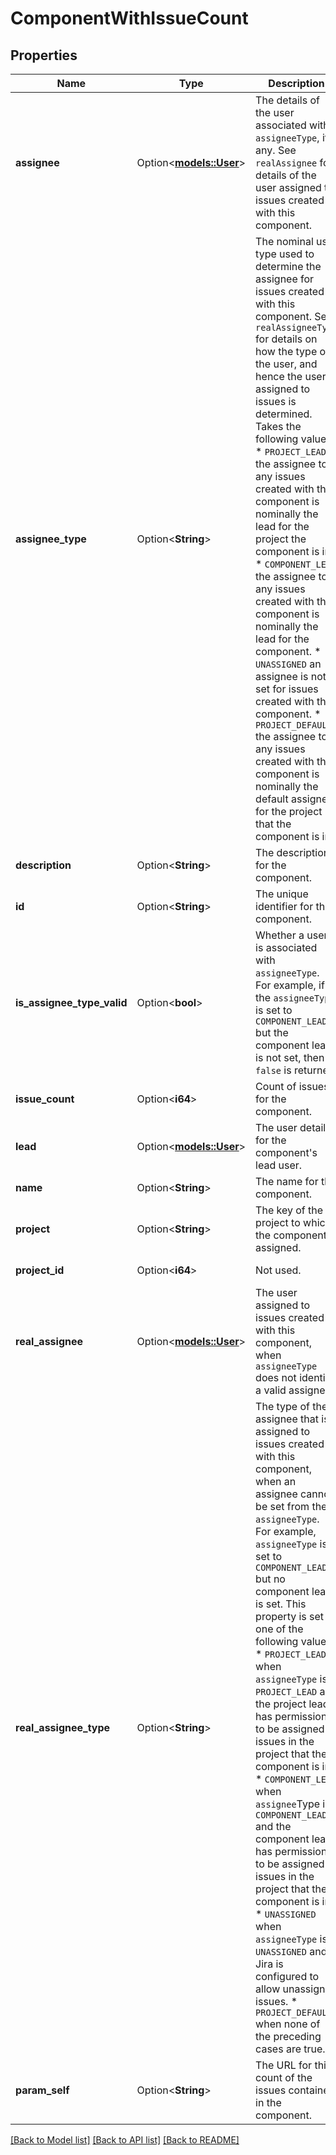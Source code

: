 # ComponentWithIssueCount

## Properties

Name | Type | Description | Notes
------------ | ------------- | ------------- | -------------
**assignee** | Option<[**models::User**](User.md)> | The details of the user associated with `assigneeType`, if any. See `realAssignee` for details of the user assigned to issues created with this component. | [optional]
**assignee_type** | Option<**String**> | The nominal user type used to determine the assignee for issues created with this component. See `realAssigneeType` for details on how the type of the user, and hence the user, assigned to issues is determined. Takes the following values:   *  `PROJECT_LEAD` the assignee to any issues created with this component is nominally the lead for the project the component is in.  *  `COMPONENT_LEAD` the assignee to any issues created with this component is nominally the lead for the component.  *  `UNASSIGNED` an assignee is not set for issues created with this component.  *  `PROJECT_DEFAULT` the assignee to any issues created with this component is nominally the default assignee for the project that the component is in. | [optional][readonly]
**description** | Option<**String**> | The description for the component. | [optional][readonly]
**id** | Option<**String**> | The unique identifier for the component. | [optional][readonly]
**is_assignee_type_valid** | Option<**bool**> | Whether a user is associated with `assigneeType`. For example, if the `assigneeType` is set to `COMPONENT_LEAD` but the component lead is not set, then `false` is returned. | [optional][readonly]
**issue_count** | Option<**i64**> | Count of issues for the component. | [optional][readonly]
**lead** | Option<[**models::User**](User.md)> | The user details for the component's lead user. | [optional]
**name** | Option<**String**> | The name for the component. | [optional][readonly]
**project** | Option<**String**> | The key of the project to which the component is assigned. | [optional][readonly]
**project_id** | Option<**i64**> | Not used. | [optional][readonly]
**real_assignee** | Option<[**models::User**](User.md)> | The user assigned to issues created with this component, when `assigneeType` does not identify a valid assignee. | [optional]
**real_assignee_type** | Option<**String**> | The type of the assignee that is assigned to issues created with this component, when an assignee cannot be set from the `assigneeType`. For example, `assigneeType` is set to `COMPONENT_LEAD` but no component lead is set. This property is set to one of the following values:   *  `PROJECT_LEAD` when `assigneeType` is `PROJECT_LEAD` and the project lead has permission to be assigned issues in the project that the component is in.  *  `COMPONENT_LEAD` when `assignee`Type is `COMPONENT_LEAD` and the component lead has permission to be assigned issues in the project that the component is in.  *  `UNASSIGNED` when `assigneeType` is `UNASSIGNED` and Jira is configured to allow unassigned issues.  *  `PROJECT_DEFAULT` when none of the preceding cases are true. | [optional][readonly]
**param_self** | Option<**String**> | The URL for this count of the issues contained in the component. | [optional][readonly]

[[Back to Model list]](../README.md#documentation-for-models) [[Back to API list]](../README.md#documentation-for-api-endpoints) [[Back to README]](../README.md)


